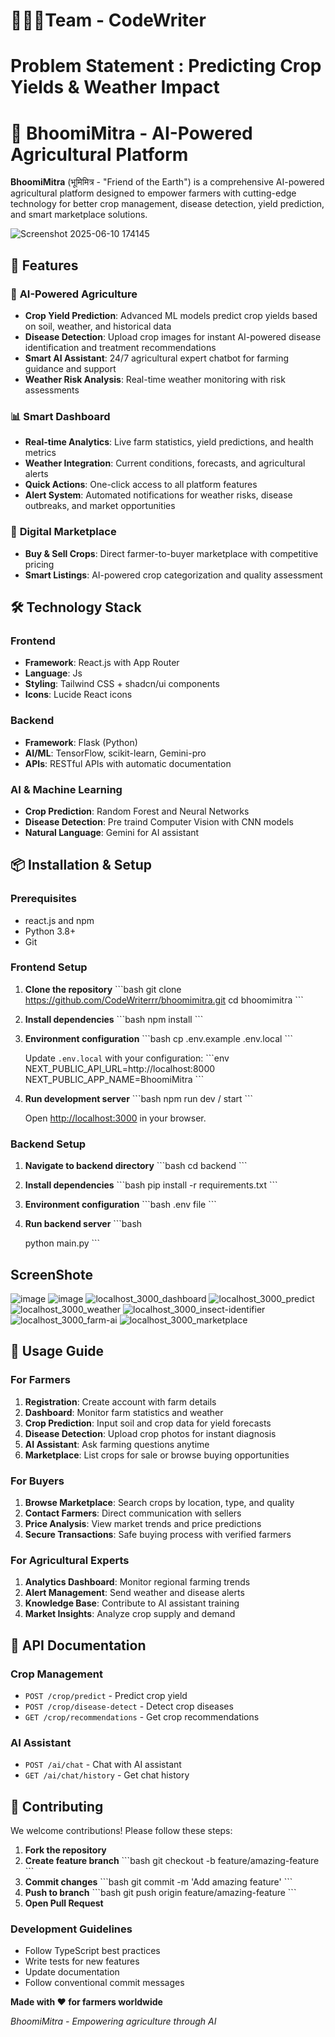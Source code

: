 # 🧑‍🤝‍🧑Team - CodeWriter
     
# Problem Statement : Predicting Crop Yields & Weather Impact

# 🌾 BhoomiMitra - AI-Powered Agricultural Platform

**BhoomiMitra** (भूमिमित्र - "Friend of the Earth") is a comprehensive AI-powered agricultural platform designed to empower farmers with cutting-edge technology for better crop management, disease detection, yield prediction, and smart marketplace solutions.


   ![Screenshot 2025-06-10 174145](https://github.com/user-attachments/assets/428b8c25-ee11-46b0-9983-4e915855c4e8)


## 🚀 Features

### 🤖 **AI-Powered Agriculture**
- **Crop Yield Prediction**: Advanced ML models predict crop yields based on soil, weather, and historical data
- **Disease Detection**: Upload crop images for instant AI-powered disease identification and treatment recommendations
- **Smart AI Assistant**: 24/7 agricultural expert chatbot for farming guidance and support
- **Weather Risk Analysis**: Real-time weather monitoring with risk assessments

### 📊 **Smart Dashboard**
- **Real-time Analytics**: Live farm statistics, yield predictions, and health metrics
- **Weather Integration**: Current conditions, forecasts, and agricultural alerts
- **Quick Actions**: One-click access to all platform features
- **Alert System**: Automated notifications for weather risks, disease outbreaks, and market opportunities

### 🛒 **Digital Marketplace**
- **Buy & Sell Crops**: Direct farmer-to-buyer marketplace with competitive pricing
- **Smart Listings**: AI-powered crop categorization and quality assessment




## 🛠 Technology Stack

### **Frontend**
- **Framework**: React.js  with App Router
- **Language**: Js
- **Styling**: Tailwind CSS + shadcn/ui components
- **Icons**: Lucide React icons

### **Backend**
- **Framework**: Flask (Python)
- **AI/ML**: TensorFlow, scikit-learn, Gemini-pro
- **APIs**: RESTful APIs with automatic documentation

### **AI & Machine Learning**
- **Crop Prediction**: Random Forest and Neural Networks
- **Disease Detection**: Pre traind Computer Vision with CNN models
- **Natural Language**: Gemini for AI assistant

## 📦 Installation & Setup

### **Prerequisites**
- react.js and npm
- Python 3.8+
- Git

### **Frontend Setup**

1. **Clone the repository**
   \`\`\`bash
   git clone https://github.com/CodeWriterrr/bhoomimitra.git
   cd bhoomimitra
   \`\`\`

2. **Install dependencies**
   \`\`\`bash
   npm install
   \`\`\`

3. **Environment configuration**
   \`\`\`bash
   cp .env.example .env.local
   \`\`\`
   
   Update `.env.local` with your configuration:
   \`\`\`env
   NEXT_PUBLIC_API_URL=http://localhost:8000
   NEXT_PUBLIC_APP_NAME=BhoomiMitra
   \`\`\`

4. **Run development server**
   \`\`\`bash
   npm run dev  / start
   \`\`\`

   Open [http://localhost:3000](http://localhost:3000) in your browser.

### **Backend Setup**

1. **Navigate to backend directory**
   \`\`\`bash
   cd backend
   \`\`\`



3. **Install dependencies**
   \`\`\`bash
   pip install -r requirements.txt
   \`\`\`

4. **Environment configuration**
   \`\`\`bash
   .env file
   \`\`\`
   
  

5. **Run backend server**
   \`\`\`bash
   
   python main.py
   \`\`\`

## ScreenShote

![image](https://github.com/user-attachments/assets/c2361987-f495-41d0-9eca-13bc9e787efc)
![image](https://github.com/user-attachments/assets/e07929c3-4627-4160-917e-0e99747a36a7)
![localhost_3000_dashboard](https://github.com/user-attachments/assets/446284b2-96c3-4d48-8fdf-ccad96443de9)
![localhost_3000_predict](https://github.com/user-attachments/assets/553433c8-8e4b-4921-bf33-c6032087a184)
![localhost_3000_weather](https://github.com/user-attachments/assets/f38ec159-eab5-41dc-ba15-efc3bd48dfcc)
![localhost_3000_insect-identifier](https://github.com/user-attachments/assets/6647eebe-0541-4c60-b8c1-725c1c0eb098)
![localhost_3000_farm-ai](https://github.com/user-attachments/assets/2c866a86-14c1-42e1-9688-0ad5a91a205d)
![localhost_3000_marketplace](https://github.com/user-attachments/assets/006edf2c-c741-4069-9ee7-038512faecdb)


## 📱 Usage Guide

### **For Farmers**

1. **Registration**: Create account with farm details
2. **Dashboard**: Monitor farm statistics and weather
3. **Crop Prediction**: Input soil and crop data for yield forecasts
4. **Disease Detection**: Upload crop photos for instant diagnosis
5. **AI Assistant**: Ask farming questions anytime
6. **Marketplace**: List crops for sale or browse buying opportunities

### **For Buyers**

1. **Browse Marketplace**: Search crops by location, type, and quality
2. **Contact Farmers**: Direct communication with sellers
3. **Price Analysis**: View market trends and price predictions
4. **Secure Transactions**: Safe buying process with verified farmers

### **For Agricultural Experts**

1. **Analytics Dashboard**: Monitor regional farming trends
2. **Alert Management**: Send weather and disease alerts
3. **Knowledge Base**: Contribute to AI assistant training
4. **Market Insights**: Analyze crop supply and demand

## 🔧 API Documentation

### **Crop Management**
- `POST /crop/predict` - Predict crop yield
- `POST /crop/disease-detect` - Detect crop diseases
- `GET /crop/recommendations` - Get crop recommendations

### **AI Assistant**
- `POST /ai/chat` - Chat with AI assistant
- `GET /ai/chat/history` - Get chat history


## 🤝 Contributing

We welcome contributions! Please follow these steps:

1. **Fork the repository**
2. **Create feature branch**
   \`\`\`bash
   git checkout -b feature/amazing-feature
   \`\`\`
3. **Commit changes**
   \`\`\`bash
   git commit -m 'Add amazing feature'
   \`\`\`
4. **Push to branch**
   \`\`\`bash
   git push origin feature/amazing-feature
   \`\`\`
5. **Open Pull Request**

### **Development Guidelines**
- Follow TypeScript best practices
- Write tests for new features
- Update documentation
- Follow conventional commit messages







**Made with ❤️ for farmers worldwide**

*BhoomiMitra - Empowering agriculture through AI*
